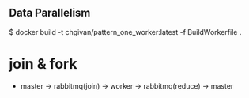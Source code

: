 ## Data Parallelism

$ docker build -t chgivan/pattern_one_worker:latest -f BuildWorkerfile .

# join & fork
- master -> rabbitmq(join) -> worker ->  rabbitmq(reduce) -> master

